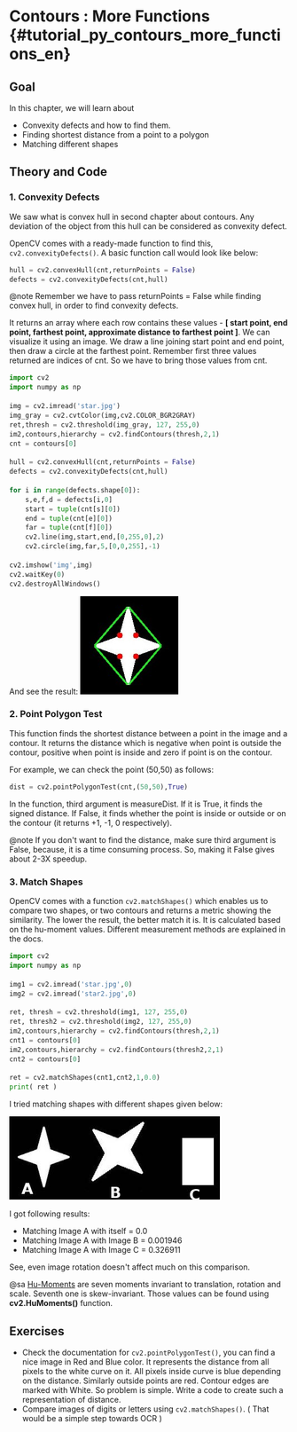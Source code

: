 # Contours : More Functions {#tutorial_py_contours_more_functions_en}

## Goal

In this chapter, we will learn about
-   Convexity defects and how to find them.
-   Finding shortest distance from a point to a polygon
-   Matching different shapes

## Theory and Code

### 1. Convexity Defects

We saw what is convex hull in second chapter about contours. Any deviation of the object from this hull can be considered as convexity defect.

OpenCV comes with a ready-made function to find this, `cv2.convexityDefects()`. A basic function call would look like below:
```python
hull = cv2.convexHull(cnt,returnPoints = False)
defects = cv2.convexityDefects(cnt,hull)
```

@note Remember we have to pass returnPoints = False while finding convex hull, in order to find convexity defects.

It returns an array where each row contains these values - **[ start point, end point, farthest point, approximate distance to farthest point ]**. We can visualize it using an image. We draw a line joining start point and end point, then draw a circle at the farthest point. Remember first three values returned are indices of cnt. So we have to bring those values from cnt.

```python
import cv2
import numpy as np

img = cv2.imread('star.jpg')
img_gray = cv2.cvtColor(img,cv2.COLOR_BGR2GRAY)
ret,thresh = cv2.threshold(img_gray, 127, 255,0)
im2,contours,hierarchy = cv2.findContours(thresh,2,1)
cnt = contours[0]

hull = cv2.convexHull(cnt,returnPoints = False)
defects = cv2.convexityDefects(cnt,hull)

for i in range(defects.shape[0]):
    s,e,f,d = defects[i,0]
    start = tuple(cnt[s][0])
    end = tuple(cnt[e][0])
    far = tuple(cnt[f][0])
    cv2.line(img,start,end,[0,255,0],2)
    cv2.circle(img,far,5,[0,0,255],-1)

cv2.imshow('img',img)
cv2.waitKey(0)
cv2.destroyAllWindows()
```
And see the result:
![image](images/defects.jpg)
### 2. Point Polygon Test

This function finds the shortest distance between a point in the image and a contour. It returns the distance which is negative when point is outside the contour, positive when point is inside and zero if point is on the contour.

For example, we can check the point (50,50) as follows:
```python
dist = cv2.pointPolygonTest(cnt,(50,50),True)
```
In the function, third argument is measureDist. If it is True, it finds the signed distance. If False, it finds whether the point is inside or outside or on the contour (it returns +1, -1, 0 respectively).

@note If you don't want to find the distance, make sure third argument is False, because, it is a time consuming process. So, making it False gives about 2-3X speedup.

### 3. Match Shapes

OpenCV comes with a function `cv2.matchShapes()` which enables us to compare two shapes, or two contours and returns a metric showing the similarity. The lower the result, the better match it is.
It is calculated based on the hu-moment values. Different measurement methods are explained in the docs.
```python
import cv2
import numpy as np

img1 = cv2.imread('star.jpg',0)
img2 = cv2.imread('star2.jpg',0)

ret, thresh = cv2.threshold(img1, 127, 255,0)
ret, thresh2 = cv2.threshold(img2, 127, 255,0)
im2,contours,hierarchy = cv2.findContours(thresh,2,1)
cnt1 = contours[0]
im2,contours,hierarchy = cv2.findContours(thresh2,2,1)
cnt2 = contours[0]

ret = cv2.matchShapes(cnt1,cnt2,1,0.0)
print( ret )
```
I tried matching shapes with different shapes given below:

![image](images/matchshapes.jpg)

I got following results:

- Matching Image A with itself = 0.0
- Matching Image A with Image B = 0.001946
- Matching Image A with Image C = 0.326911

See, even image rotation doesn't affect much on this comparison.

@sa [Hu-Moments](http://en.wikipedia.org/wiki/Image_moment#Rotation_invariant_moments) are seven moments invariant to translation, rotation and scale. Seventh one is skew-invariant. Those values can be found using **cv2.HuMoments()** function.


## Exercises

- Check the documentation for `cv2.pointPolygonTest()`, you can find a nice image in Red and Blue color. It represents the distance from all pixels to the white curve on it. All pixels inside curve is blue depending on the distance. Similarly outside points are red. Contour edges are marked with White. So problem is simple. Write a code to create such a representation of distance.
- Compare images of digits or letters using `cv2.matchShapes()`. ( That would be a simple step towards OCR )
